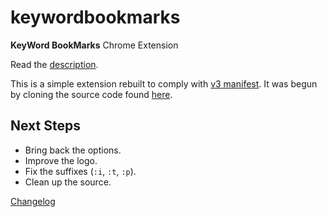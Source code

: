 # keywordbookmarks
**KeyWord BookMarks** Chrome Extension

Read the [description](DESCRIPTION.txt).

This is a simple extension rebuilt to comply with [v3 manifest](https://developer.chrome.com/docs/extensions/develop/migrate/what-is-mv3).  It was begun by cloning the source code found [here](https://github.com/anazimok/bookmark_keyword).

## Next Steps
* Bring back the options.
* Improve the logo.
* Fix the suffixes (`:i`, `:t`, `:p`).
* Clean up the source.

[Changelog](changelog.md)
